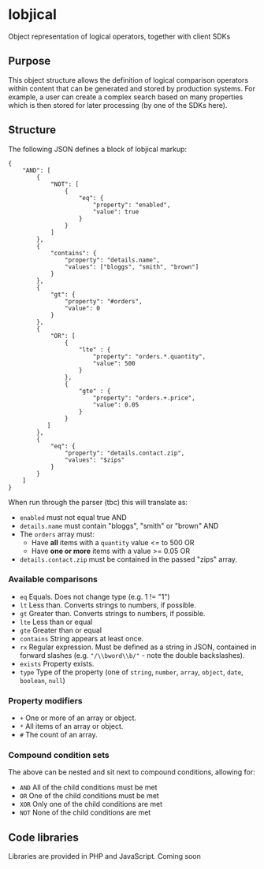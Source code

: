# lobjical
Object representation of logical operators, together with client SDKs

## Purpose
This object structure allows the definition of logical comparison operators within content that can be generated and stored by production systems. For example, a user can create a complex search based on many properties which is then stored for later processing (by one of the SDKs here).

## Structure
The following JSON defines a block of lobjical markup:

```
{
	"AND": [
		{
			"NOT": [
				{
					"eq": {
						"property": "enabled",
						"value": true
					}
				}
			]
		},
		{
			"contains": {
				"property": "details.name",
				"values": ["bloggs", "smith", "brown"]
			}
		},
		{
			"gt": {
				"property": "#orders",
				"value": 0
			}
		},
		{
			"OR": [
				{
					"lte" : {
						"property": "orders.*.quantity",
						"value": 500
					}
				},
				{
					"gte" : {
						"property": "orders.+.price",
						"value": 0.05
					}
				}
		   ]
        },
		{
			"eq": {
				"property": "details.contact.zip",
				"values": "$zips"
			}
		}
	]
}
```

When run through the parser (tbc) this will translate as:
- `enabled` must not equal true AND
- `details.name` must contain "bloggs", "smith" or "brown" AND
- The `orders` array must:
  - Have __all__ items with a `quantity` value <= to 500 OR
  - Have __one or more__ items with a value >= 0.05 OR
- `details.contact.zip` must be contained in the passed "zips" array.

### Available comparisons
- `eq` Equals. Does not change type (e.g. 1 != "1")
- `lt` Less than. Converts strings to numbers, if possible.
- `gt` Greater than. Converts strings to numbers, if possible.
- `lte` Less than or equal
- `gte` Greater than or equal
- `contains` String appears at least once.
- `rx` Regular expression. Must be defined as a string in JSON, contained in forward slashes (e.g. `"/\\bword\\b/"` - note the double backslashes).
- `exists` Property exists.
- `type` Type of the property (one of `string`, `number`, `array`, `object`, `date`, `boolean`, `null`)

### Property modifiers
- `+` One or more of an array or object.
- `*` All items of an array or object.
- `#` The count of an array.

### Compound condition sets
The above can be nested and sit next to compound conditions, allowing for:
- `AND` All of the child conditions must be met
- `OR` One of the child conditions must be met
- `XOR` Only one of the child conditions are met
- `NOT` None of the child conditions are met

## Code libraries
Libraries are provided in PHP and JavaScript. Coming soon
